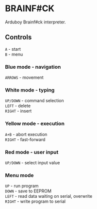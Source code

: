 # BRAINF#CK
Arduboy Brainf#ck interpreter.

## Controls
`A` - start  
`B` - menu  

### Blue mode - navigation
`ARROWS` - movement  

### White mode - typing
`UP/DOWN` - command selection  
`LEFT` - delete  
`RIGHT` - insert  

### Yellow mode - execution
`A+B` - abort execution  
`RIGHT` - fast-forward  

### Red mode - user input
`UP/DOWN` - select input value  

### Menu mode
`UP` - run program  
`DOWN` - save to EEPROM  
`LEFT` - read data waiting on serial, overwrite  
`RIGHT` - write program to serial  
